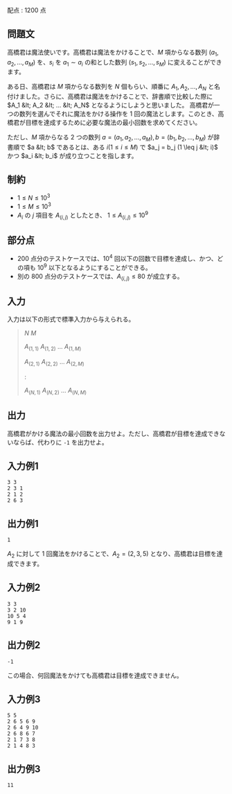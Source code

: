 配点 : $1200$ 点

## 問題文

高橋君は魔法使いです。高橋君は魔法をかけることで、$M$ 項からなる数列 $(a_1,a_2,...,a_M)$ を、$s_i$ を $a_1 \sim a_i$ の和とした数列 $(s_1,s_2,...,s_M)$ に変えることができます。

ある日、高橋君は $M$ 項からなる数列を $N$ 個もらい、順番に $A_1,A_2,...,A_N$ と名付けました。さらに、高橋君は魔法をかけることで、辞書順で比較した際に $A_1 &lt; A_2 &lt; ... &lt; A_N$ となるようにしようと思いました。
高橋君が一つの数列を選んでそれに魔法をかける操作を $1$ 回の魔法とします。このとき、高橋君が目標を達成するために必要な魔法の最小回数を求めてください。

ただし、$M$ 項からなる $2$ つの数列 $a = (a_1,a_2,...,a_M) , b = (b_1,b_2,...,b_M)$ が辞書順で $a &lt; b$ であるとは、ある $i (1 \leq i \leq M)$ で $a_j = b_j (1 \leq j &lt; i)$ かつ $a_i &lt; b_i$ が成り立つことを指します。

## 制約

- $1 \leq N \leq 10^3$
- $1 \leq M \leq 10^3$
- $A_i$ の $j$ 項目を $A_{(i,j)}$ としたとき、 $1 \leq A_{(i,j)} \leq 10^9$

## 部分点

- $200$ 点分のテストケースでは、$10^4$ 回以下の回数で目標を達成し、かつ、どの項も $10^9$ 以下となるようにすることができる。
- 別の $800$ 点分のテストケースでは、$A_{(i,j)} \leq 80$ が成立する。

## 入力

入力は以下の形式で標準入力から与えられる。

> $N$ $M$
> 
> $A_{(1,1)}$ $A_{(1,2)}$ $...$ $A_{(1,M)}$
> 
> $A_{(2,1)}$ $A_{(2,2)}$ $...$ $A_{(2,M)}$
> 
> $:$
> 
> $A_{(N,1)}$ $A_{(N,2)}$ $...$ $A_{(N,M)}$

## 出力

高橋君がかける魔法の最小回数を出力せよ。ただし、高橋君が目標を達成できないならば、代わりに `-1` を出力せよ。

## 入力例1

```plain
3 3
2 3 1
2 1 2
2 6 3
```

## 出力例1

```plain
1
```

$A_2$ に対して $1$ 回魔法をかけることで、$A_2 = (2 , 3 , 5)$ となり、高橋君は目標を達成できます。

## 入力例2

```plain
3 3
3 2 10
10 5 4
9 1 9
```

## 出力例2

```plain
-1
```

この場合、何回魔法をかけても高橋君は目標を達成できません。

## 入力例3

```plain
5 5
2 6 5 6 9
2 6 4 9 10
2 6 8 6 7
2 1 7 3 8
2 1 4 8 3
```

## 出力例3

```plain
11
```